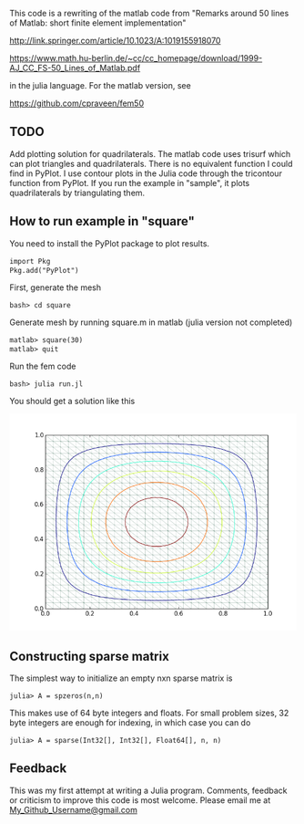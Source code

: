 This code is a rewriting of the matlab code from "Remarks around 50 lines of Matlab: short finite element implementation"

http://link.springer.com/article/10.1023/A:1019155918070

https://www.math.hu-berlin.de/~cc/cc_homepage/download/1999-AJ_CC_FS-50_Lines_of_Matlab.pdf

in the julia language. For the matlab version, see

https://github.com/cpraveen/fem50

## TODO
Add plotting solution for quadrilaterals. The matlab code uses trisurf which can plot triangles and quadrilaterals. There is no equivalent function I could find in PyPlot. I use contour plots in the Julia code through the tricontour function from PyPlot. If you run the example in "sample", it plots quadrilaterals by triangulating them.

## How to run example in "square"
You need to install the PyPlot package to plot results.
```
import Pkg
Pkg.add("PyPlot")
```
First, generate the mesh
```
bash> cd square
```
Generate mesh by running square.m in matlab (julia version not completed)
```
matlab> square(30)
matlab> quit
```
Run the fem code
```
bash> julia run.jl
```
You should get a solution like this

![square](square.png)

## Constructing sparse matrix
The simplest way to initialize an empty nxn sparse matrix is
```
julia> A = spzeros(n,n)
```
This makes use of 64 byte integers and floats. For small problem sizes, 32 byte integers are enough for indexing, in which case you can do
```
julia> A = sparse(Int32[], Int32[], Float64[], n, n)
```

## Feedback
This was my first attempt at writing a Julia program. Comments, feedback or criticism to improve this code is most welcome. Please email me at My_Github_Username@gmail.com
